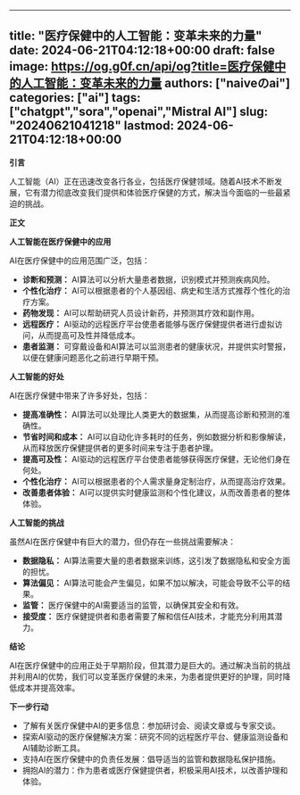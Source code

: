 
---
title: "医疗保健中的人工智能：变革未来的力量"
date: 2024-06-21T04:12:18+00:00
draft: false
image: https://og.g0f.cn/api/og?title=医疗保健中的人工智能：变革未来的力量
authors: ["naiveのai"]
categories: ["ai"]
tags: ["chatgpt","sora","openai","Mistral AI"]
slug: "20240621041218"
lastmod: 2024-06-21T04:12:18+00:00
---
**引言**

人工智能（AI）正在迅速改变各行各业，包括医疗保健领域。随着AI技术不断发展，它有潜力彻底改变我们提供和体验医疗保健的方式，解决当今面临的一些最紧迫的挑战。

**正文**

**人工智能在医疗保健中的应用**

AI在医疗保健中的应用范围广泛，包括：

- **诊断和预测：** AI算法可以分析大量患者数据，识别模式并预测疾病风险。
- **个性化治疗：** AI可以根据患者的个人基因组、病史和生活方式推荐个性化的治疗方案。
- **药物发现：** AI可以帮助研究人员设计新药，并预测其疗效和副作用。
- **远程医疗：** AI驱动的远程医疗平台使患者能够与医疗保健提供者进行虚拟访问，从而提高可及性并降低成本。
- **患者监测：** 可穿戴设备和AI算法可以监测患者的健康状况，并提供实时警报，以便在健康问题恶化之前进行早期干预。

**人工智能的好处**

AI在医疗保健中带来了许多好处，包括：

- **提高准确性：** AI算法可以处理比人类更大的数据集，从而提高诊断和预测的准确性。
- **节省时间和成本：** AI可以自动化许多耗时的任务，例如数据分析和影像解读，从而释放医疗保健提供者的更多时间来专注于患者护理。
- **提高可及性：** AI驱动的远程医疗平台使患者能够获得医疗保健，无论他们身在何处。
- **个性化治疗：** AI可以根据患者的个人需求量身定制治疗，从而提高治疗效果。
- **改善患者体验：** AI可以提供实时健康监测和个性化建议，从而改善患者的整体体验。

**人工智能的挑战**

虽然AI在医疗保健中有巨大的潜力，但仍存在一些挑战需要解决：

- **数据隐私：** AI算法需要大量的患者数据来训练，这引发了数据隐私和安全方面的担忧。
- **算法偏见：** AI算法可能会产生偏见，如果不加以解决，可能会导致不公平的结果。
- **监管：** 医疗保健中的AI需要适当的监管，以确保其安全和有效。
- **接受度：** 医疗保健提供者和患者需要了解和信任AI技术，才能充分利用其潜力。

**结论**

AI在医疗保健中的应用正处于早期阶段，但其潜力是巨大的。通过解决当前的挑战并利用AI的优势，我们可以变革医疗保健的未来，为患者提供更好的护理，同时降低成本并提高效率。

**下一步行动**

- 了解有关医疗保健中AI的更多信息：参加研讨会、阅读文章或与专家交谈。
- 探索AI驱动的医疗保健解决方案：研究不同的远程医疗平台、健康监测设备和AI辅助诊断工具。
- 支持AI在医疗保健中的负责任发展：倡导适当的监管和数据隐私保护措施。
- 拥抱AI的潜力：作为患者或医疗保健提供者，积极采用AI技术，以改善护理和体验。